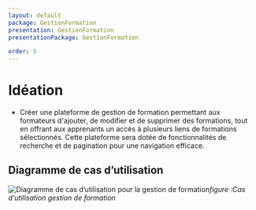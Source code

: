 ```yaml
---
layout: default
package: GestionFormation
presentation: GestionFormation
presentationPackage: GestionFormation

order: 5
---
```


# Idéation

- Créer une plateforme de gestion de formation permettant aux formateurs d'ajouter, de modifier et de supprimer des formations, tout en offrant aux apprenants un accès à plusieurs liens de formations sélectionnés. Cette plateforme sera dotée de fonctionnalités de recherche et de pagination pour une navigation efficace.



## Diagramme de cas d’utilisation

![ Diagramme de cas d’utilisation pour la gestion de formation](/soli-lms/Analyse/GestionFormation/images/cas-utilisation.png)*figure :Cas d'utilisation gestion de formation*


<!-- new slide -->